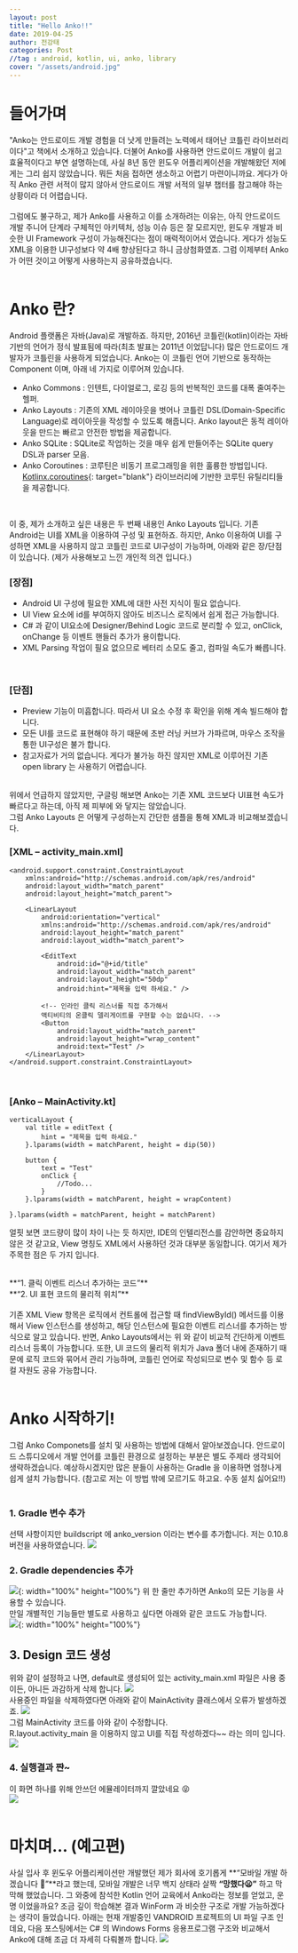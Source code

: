 ```yaml
---
layout: post
title: "Hello Anko!!"
date: 2019-04-25
author: 전강태
categories: Post
//tag : android, kotlin, ui, anko, library
cover: "/assets/android.jpg"
---
```



# 들어가며
"Anko는 안드로이드 개발 경험을 더 낫게 만들려는 노력에서 태어난 코틀린 라이브러리이다"고 책에서 소개하고 있습니다. 더불어 Anko를 사용하면 안드로이드 개발이 쉽고 효율적이다고 부연 설명하는데, 사실 8년 동안 윈도우 어플리케이션을 개발해왔던 저에게는 그리 쉽지 않았습니다. 뭐든 처음 접하면 생소하고 어렵기 마련이니까요. 게다가 아직 Anko 관련 서적이 많지 않아서 안드로이드 개발 서적의 일부 챕터를 참고해야 하는 상황이라 더 어렵습니다.<br><br>
그럼에도 불구하고, 제가 Anko를 사용하고 이를 소개하려는 이유는, 아직 안드로이드 개발 주니어 단계라 구체적인 아키텍처, 성능 이슈 등은 잘 모르지만, 윈도우 개발과 비슷한 UI Framework 구성이 가능해진다는 점이 매력적이어서 였습니다. 게다가 성능도 XML을 이용한 UI구성보다 약 4배 향상된다고 하니 금상첨화였죠. 그럼 이제부터 Anko가 어떤 것이고 어떻게 사용하는지 공유하겠습니다.
<br>
<br>


# Anko 란?
Android 플랫폼은 자바(Java)로 개발하죠. 하지만, 2016년 코틀린(kotlin)이라는 자바 기반의 언어가 정식 발표됨에 따라(최초 발표는 2011년 이었답니다) 많은 안드로이드 개발자가 코틀린을 사용하게 되었습니다. Anko는 이 코틀린 언어 기반으로 동작하는 Component 이며, 아래 네 가지로 이루어져 있습니다. 
- Anko Commons : 인텐트, 다이얼로그, 로깅 등의 반복적인 코드를 대폭 줄여주는 헬퍼.
- Anko Layouts : 기존의 XML 레이아웃을 벗어나 코틀린 DSL(Domain-Specific Language)로 레이아웃을 작성할 수 있도록 해줍니다. Anko layout은 동적 레이아웃을 만드는 빠르고 안전한 방법을 제공합니다.
- Anko SQLite : SQLite로 작업하는 것을 매우 쉽게 만들어주는 SQLite query DSL과 parser 모음.
- Anko Coroutines : 코루틴은 비동기 프로그래밍을 위한 훌륭한 방법입니다. 
[Kotlinx.coroutines](https://github.com/Kotlin/kotlinx.coroutines){: target="blank"} 라이브러리에 기반한 코루틴 유틸리티들을 제공합니다. 
<br>

이 중, 제가 소개하고 싶은 내용은 두 번째 내용인 Anko Layouts 입니다. 기존 Android는 UI를 XML을 이용하여 구성 및 표현하죠. 하지만, Anko 이용하여 UI를 구성하면 XML을 사용하지 않고 코틀린 코드로 UI구성이 가능하며, 아래와 같은 장/단점이 있습니다. 
(제가 사용해보고 느낀 개인적 의견 입니다.)
<br>

### [장점]
- Android UI 구성에 필요한 XML에 대한 사전 지식이 필요 없습니다. 
- UI View 요소에 id를 부여하지 않아도 비즈니스 로직에서 쉽게 접근 가능합니다.
- C# 과 같이 UI요소에 Designer/Behind Logic 코드로 분리할 수 있고, onClick, onChange 등 이벤트 핸들러 추가가 용이합니다.
- XML Parsing 작업이 필요 없으므로 베터리 소모도 줄고, 컴파일 속도가 빠릅니다.
<br>

### [단점]
- Preview 기능이 미흡합니다. 따라서 UI 요소 수정 후 확인을 위해 계속 빌드해야 합니다. 
- 모든 UI를 코드로 표현해야 하기 때문에 초반 러닝 커브가 가파르며, 마우스 조작을 통한 UI구성은 불가 합니다.
- 참고자료가 거의 없습니다. 게다가 불가능 하진 않지만 XML로 이루어진 기존 open library 는 사용하기 어렵습니다. 

<br>
위에서 언급하지 않았지만, 구글링 해보면 Anko는 기존 XML 코드보다 UI표현 속도가 빠르다고 하는데, 아직 제 피부에 와 닿지는 않았습니다. <br>
그럼 Anko Layouts 은 어떻게 구성하는지 간단한 샘플을 통해 XML과 비교해보겠습니다.
<br>

### [XML – activity_main.xml]
    <android.support.constraint.ConstraintLayout 
        xmlns:android="http://schemas.android.com/apk/res/android"
        android:layout_width="match_parent"
        android:layout_height="match_parent">

        <LinearLayout
            android:orientation="vertical"
            xmlns:android="http://schemas.android.com/apk/res/android"
            android:layout_height="match_parent"
            android:layout_width="match_parent">

            <EditText
                android:id="@+id/title"
                android:layout_width="match_parent"
                android:layout_height="50dp"
                android:hint="제목을 입력 하세요." />

            <!-- 인라인 클릭 리스너를 직접 추가해서
            액티비티의 온클릭 델리게이트를 구현할 수는 없습니다. -->
            <Button
                android:layout_width="match_parent"
                android:layout_height="wrap_content"
                android:text="Test" />
        </LinearLayout>
    </android.support.constraint.ConstraintLayout>
<br>

### [Anko – MainActivity.kt]
    verticalLayout {
        val title = editText {
            hint = "제목을 입력 하세요."
        }.lparams(width = matchParent, height = dip(50))

        button {
            text = "Test"
            onClick {
                //Todo...
            }
        }.lparams(width = matchParent, height = wrapContent)

    }.lparams(width = matchParent, height = matchParent)

얼핏 보면 코드량이 많이 차이 나는 듯 하지만, IDE의 인텔리전스를 감안하면 중요하지 않은 것 같고요, View 명칭도 XML에서 사용하던 것과 대부분 동일합니다. 여기서 제가 주목한 점은 두 가지 입니다. 


<br>
**“1. 클릭 이벤트 리스너 추가하는 코드”**<br>
**“2. UI 표현 코드의 물리적 위치”**
<br>
<br>
기존 XML View 항목은 로직에서 컨트롤에 접근할 때 findViewById() 메서드를 이용해서 View 인스턴스를 생성하고, 해당 인스턴스에 필요한 이벤트 리스너를 추가하는 방식으로 알고 있습니다. 반면, Anko Layouts에서는 위 와 같이 비교적 간단하게 이벤트 리스너 등록이 가능합니다. 또한, UI 코드의 물리적 위치가 Java 폴더 내에 존재하기 때문에 로직 코드와 묶어서 관리 가능하며, 코틀린 언어로 작성되므로 변수 및 함수 등 로컬 자원도 공유 가능합니다.<br><br>


# Anko 시작하기!
그럼 Anko Componets를 설치 및 사용하는 방법에 대해서 알아보겠습니다. 안드로이드 스튜디오에서 개발 언어를 코틀린 환경으로 설정하는 부분은 별도 주제라 생각되어 생략하겠습니다. 예상하시겠지만 많은 분들이 사용하는 Gradle 을 이용하면 엄청나게 쉽게 설치 가능합니다. (참고로 저는 이 방법 밖에 모르기도 하고요. 수동 설치 싫어요!!)
<br>
<br>

### 1. Gradle 변수 추가 
선택 사항이지만 buildscript 에 anko_version 이라는 변수를 추가합니다. 저는 0.10.8 버전을 사용하였습니다.
![](/assets/posting/20190425/1.png)
<br>
 
### 2. Gradle dependencies 추가
![](/assets/posting/20190425/8.png){: width="100%" height="100%"}
위 한 줄만 추가하면 Anko의 모든 기능을 사용할 수 있습니다. <br>
만일 개별적인 기능들만 별도로 사용하고 싶다면 아래와 같은 코드도 가능합니다. 
<br>
![](/assets/posting/20190425/2.png){: width="100%" height="100%"}
<br>

## 3. Design 코드 생성
위와 같이 설정하고 나면, default로 생성되어 있는 activity_main.xml 파일은 사용 중이든, 아니든 과감하게 삭제 합니다. 
![](/assets/posting/20190425/3.png)
<br>
사용중인 파일을 삭제하였다면 아래와 같이 MainActivity 클래스에서 오류가 발생하겠죠. 
![](/assets/posting/20190425/4.png)
<br>
그럼 MainActivity 코드를 아와 같이 수정합니다.
<br>R.layout.activity_main 을 이용하지 않고 UI를 직접 작성하겠다~~ 라는 의미 입니다. 
![](/assets/posting/20190425/5.png)
<br>

### 4. 실행결과 쨘~ 
이 화면 하나를 위해 안쓰던 에뮬레이터까지 깔았네요 😝
<br>
![](/assets/posting/20190425/6.png)
<br>
<br>

# 마치며… (예고편)
사실 입사 후 윈도우 어플리케이션만 개발했던 제가 회사에 호기롭게 **“모바일 개발 하겠습니다 😤”**라고 했는데, 모바일 개발은 너무 백지 상태라 살짝 **“망했다😦”** 하고 막막해 했었습니다. 그 와중에 참석한 Kotlin 언어 교육에서 Anko라는 정보를 얻었고, 운명 이었을까요? 조금 깊이 학습해본 결과 WinForm 과 비슷한 구조로 개발 가능하겠다는 생각이 들었습니다. 아래는 현재 개발중인 VANDROID 프로젝트의 UI 파일 구조 인데요, 다음 포스팅에서는 C# 의 Windows Forms 응용프로그램 구조와 비교해서 Anko에 대해 조금 더 자세히 다뤄볼까 합니다.
![](/assets/posting/20190425/7.png)
<br>

